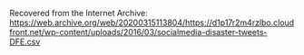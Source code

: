 Recovered from the Internet Archive: https://web.archive.org/web/20200315113804/https://d1p17r2m4rzlbo.cloudfront.net/wp-content/uploads/2016/03/socialmedia-disaster-tweets-DFE.csv
